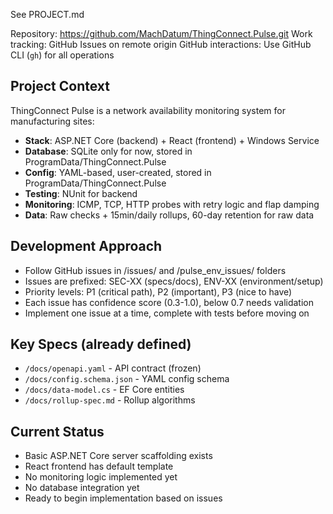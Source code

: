 See PROJECT.md

Repository: https://github.com/MachDatum/ThingConnect.Pulse.git
Work tracking: GitHub Issues on remote origin
GitHub interactions: Use GitHub CLI (`gh`) for all operations

## Project Context
ThingConnect Pulse is a network availability monitoring system for manufacturing sites:
- **Stack**: ASP.NET Core (backend) + React (frontend) + Windows Service
- **Database**: SQLite only for now, stored in ProgramData/ThingConnect.Pulse
- **Config**: YAML-based, user-created, stored in ProgramData/ThingConnect.Pulse
- **Testing**: NUnit for backend
- **Monitoring**: ICMP, TCP, HTTP probes with retry logic and flap damping
- **Data**: Raw checks + 15min/daily rollups, 60-day retention for raw data

## Development Approach
- Follow GitHub issues in /issues/ and /pulse_env_issues/ folders
- Issues are prefixed: SEC-XX (specs/docs), ENV-XX (environment/setup)
- Priority levels: P1 (critical path), P2 (important), P3 (nice to have)
- Each issue has confidence score (0.3-1.0), below 0.7 needs validation
- Implement one issue at a time, complete with tests before moving on

## Key Specs (already defined)
- `/docs/openapi.yaml` - API contract (frozen)
- `/docs/config.schema.json` - YAML config schema
- `/docs/data-model.cs` - EF Core entities
- `/docs/rollup-spec.md` - Rollup algorithms

## Current Status
- Basic ASP.NET Core server scaffolding exists
- React frontend has default template
- No monitoring logic implemented yet
- No database integration yet
- Ready to begin implementation based on issues